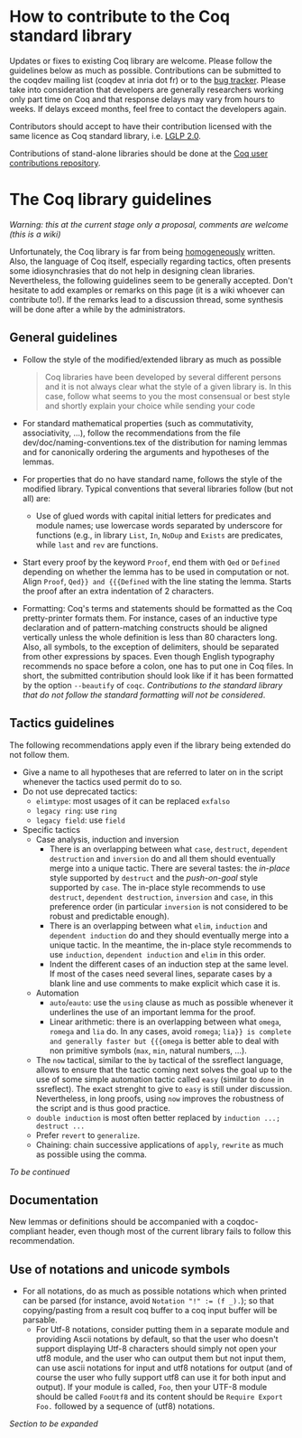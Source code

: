 How to contribute to the Coq standard library
=============================================

Updates or fixes to existing Coq library are welcome. Please follow the guidelines below as much as possible. Contributions can be submitted to the coqdev mailing list (coqdev at inria dot fr) or to the [bug tracker](http://coq.inria.fr/bugs%20Coq). Please take into consideration that developers are generally researchers working only part time on Coq and that response delays may vary from hours to weeks. If delays exceed months, feel free to contact the developers again.

Contributors should accept to have their contribution licensed with the same licence as Coq standard library, i.e. [LGLP 2.0](http://www.gnu.org/licenses/old-licenses/lgpl-2.0.html).

Contributions of stand-alone libraries should be done at the [Coq user contributions repository](http://coq.inria.fr/pylons/contribs/new).

The Coq library guidelines
==========================

*Warning: this at the current stage only a proposal, comments are welcome (this is a wiki)*

Unfortunately, the Coq library is far from being [homogeneously](../ReflectionOnStandardLibrary) written. Also, the language of Coq itself, especially regarding tactics, often presents some idiosynchrasies that do not help in designing clean libraries. Nevertheless, the following guidelines seem to be generally accepted. Don't hesitate to add examples or remarks on this page (it is a wiki whoever can contribute to!). If the remarks lead to a discussion thread, some synthesis will be done after a while by the administrators.

General guidelines
------------------

-   Follow the style of the modified/extended library as much as possible

    > Coq libraries have been developed by several different persons and it is not always clear what the style of a given library is. In this case, follow what seems to you the most consensual or best style and shortly explain your choice while sending your code

-   For standard mathematical properties (such as commutativity, associativity, ...), follow the recommendations from the file dev/doc/naming-conventions.tex of the distribution for naming lemmas and for canonically ordering the arguments and hypotheses of the lemmas.
-   For properties that do no have standard name, follows the style of the modified library. Typical conventions that several libraries follow (but not all) are:
    -   Use of glued words with capital initial letters for predicates and module names; use lowercase words separated by underscore for functions (e.g., in library `List`, `In`, `NoDup` and `Exists` are predicates, while `last` and `rev` are functions.
-   Start every proof by the keyword `Proof`, end them with `Qed` or `Defined` depending on whether the lemma has to be used in computation or not. Align `Proof`, `Qed}} and {{{Defined` with the line stating the lemma. Starts the proof after an extra indentation of 2 characters.
-   Formatting: Coq's terms and statements should be formatted as the Coq pretty-printer formats them. For instance, cases of an inductive type declaration and of pattern-matching constructs should be aligned vertically unless the whole definition is less than 80 characters long. Also, all symbols, to the exception of delimiters, should be separated from other expressions by spaces. Even though English typography recommends no space before a colon, one has to put one in Coq files. In short, the submitted contribution should look like if it has been formatted by the option `--beautify` of `coqc`. *Contributions to the standard library that do not follow the standard formatting will not be considered*.

Tactics guidelines
------------------

The following recommendations apply even if the library being extended do not follow them.

-   Give a name to all hypotheses that are referred to later on in the script whenever the tactics used permit do to so.
-   Do not use deprecated tactics:
    -   `elimtype`: most usages of it can be replaced `exfalso`
    -   `legacy ring`: use `ring`
    -   `legacy field`: use `field`
-   Specific tactics
    -   Case analysis, induction and inversion
        -   There is an overlapping between what `case`, `destruct`, `dependent destruction` and `inversion` do and all them should eventually merge into a unique tactic. There are several tastes: the *in-place* style supported by `destruct` and the *push-on-goal* style supported by `case`. The in-place style recommends to use `destruct`, `dependent destruction`, `inversion` and `case`, in this preference order (in particular `inversion` is not considered to be robust and predictable enough).
        -   There is an overlapping between what `elim`, `induction` and `dependent induction` do and they should eventually merge into a unique tactic. In the meantime, the in-place style recommends to use `induction`, `dependent induction` and `elim` in this order.
        -   Indent the different cases of an induction step at the same level. If most of the cases need several lines, separate cases by a blank line and use comments to make explicit which case it is.
    -   Automation
        -   `auto`/`eauto`: use the `using` clause as much as possible whenever it underlines the use of an important lemma for the proof.
        -   Linear arithmetic: there is an overlapping between what `omega`, `romega` and `lia` do. In any cases, avoid `romega`; `lia}} is complete and generally faster but {{{omega` is better able to deal with non primitive symbols (`max`, `min`, natural numbers, ...).
    -   The `now` tactical, similar to the `by` tactical of the ssreflect language, allows to ensure that the tactic coming next solves the goal up to the use of some simple automation tactic called `easy` (similar to `done` in ssreflect). The exact strenght to give to `easy` is still under discussion. Nevertheless, in long proofs, using `now` improves the robustness of the script and is thus good practice.
    -   `double induction` is most often better replaced by `induction ...; destruct ...`
    -   Prefer `revert` to `generalize`.
    -   Chaining: chain successive applications of `apply`, `rewrite` as much as possible using the comma.

*To be continued*

Documentation
-------------

New lemmas or definitions should be accompanied with a coqdoc-compliant header, even though most of the current library fails to follow this recommendation.

Use of notations and unicode symbols
------------------------------------

-   For all notations, do as much as possible notations which when printed can be parsed (for instance, avoid `Notation "!" := (f _).`); so that copying/pasting from a result coq buffer to a coq input buffer will be parsable.
    -   For Utf-8 notations, consider putting them in a separate module and providing Ascii notations by default, so that the user who doesn't support displaying Utf-8 characters should simply not open your utf8 module, and the user who can output them but not input them, can use ascii notations for input and utf8 notations for output (and of course the user who fully support utf8 can use it for both input and output). If your module is called, `Foo`, then your UTF-8 module should be called `FooUtf8` and its content should be `Require Export Foo.` followed by a sequence of (utf8) notations.

*Section to be expanded*

